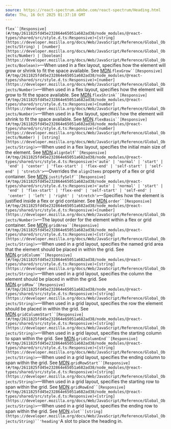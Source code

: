 ```yaml
---
source: https://react-spectrum.adobe.com/react-spectrum/Heading.html
date: Thu, 16 Oct 2025 01:37:18 GMT
---
```


`flex``[Responsive](#/tmp/2611825fd45e232864e65051a682ad38/node_modules/@react-types/shared/src/style.d.ts:Responsive)<[string](https://developer.mozilla.org/docs/Web/JavaScript/Reference/Global_Objects/String) | [number](https://developer.mozilla.org/docs/Web/JavaScript/Reference/Global_Objects/Number) | [boolean](https://developer.mozilla.org/docs/Web/JavaScript/Reference/Global_Objects/Boolean)>`—When used in a flex layout, specifies how the element will grow or shrink to fit the space available. See [MDN](https://developer.mozilla.org/en-US/docs/Web/CSS/flex).`flexGrow``[Responsive](#/tmp/2611825fd45e232864e65051a682ad38/node_modules/@react-types/shared/src/style.d.ts:Responsive)<[number](https://developer.mozilla.org/docs/Web/JavaScript/Reference/Global_Objects/Number)>`—When used in a flex layout, specifies how the element will grow to fit the space available. See [MDN](https://developer.mozilla.org/en-US/docs/Web/CSS/flex-grow).`flexShrink``[Responsive](#/tmp/2611825fd45e232864e65051a682ad38/node_modules/@react-types/shared/src/style.d.ts:Responsive)<[number](https://developer.mozilla.org/docs/Web/JavaScript/Reference/Global_Objects/Number)>`—When used in a flex layout, specifies how the element will shrink to fit the space available. See [MDN](https://developer.mozilla.org/en-US/docs/Web/CSS/flex-shrink).`flexBasis``[Responsive](#/tmp/2611825fd45e232864e65051a682ad38/node_modules/@react-types/shared/src/style.d.ts:Responsive)<[number](https://developer.mozilla.org/docs/Web/JavaScript/Reference/Global_Objects/Number) | [string](https://developer.mozilla.org/docs/Web/JavaScript/Reference/Global_Objects/String)>`—When used in a flex layout, specifies the initial main size of the element. See [MDN](https://developer.mozilla.org/en-US/docs/Web/CSS/flex-basis).`alignSelf``[Responsive](#/tmp/2611825fd45e232864e65051a682ad38/node_modules/@react-types/shared/src/style.d.ts:Responsive)<'auto' | 'normal' | 'start' | 'end' | 'center' | 'flex-start' | 'flex-end' | 'self-start' | 'self-end' | 'stretch'>`—Overrides the `alignItems` property of a flex or grid container. See [MDN](https://developer.mozilla.org/en-US/docs/Web/CSS/align-self).`justifySelf``[Responsive](#/tmp/2611825fd45e232864e65051a682ad38/node_modules/@react-types/shared/src/style.d.ts:Responsive)<'auto' | 'normal' | 'start' | 'end' | 'flex-start' | 'flex-end' | 'self-start' | 'self-end' | 'center' | 'left' | 'right' | 'stretch'>`—Specifies how the element is justified inside a flex or grid container. See [MDN](https://developer.mozilla.org/en-US/docs/Web/CSS/justify-self).`order``[Responsive](#/tmp/2611825fd45e232864e65051a682ad38/node_modules/@react-types/shared/src/style.d.ts:Responsive)<[number](https://developer.mozilla.org/docs/Web/JavaScript/Reference/Global_Objects/Number)>`—The layout order for the element within a flex or grid container. See [MDN](https://developer.mozilla.org/en-US/docs/Web/CSS/order).`gridArea``[Responsive](#/tmp/2611825fd45e232864e65051a682ad38/node_modules/@react-types/shared/src/style.d.ts:Responsive)<[string](https://developer.mozilla.org/docs/Web/JavaScript/Reference/Global_Objects/String)>`—When used in a grid layout, specifies the named grid area that the element should be placed in within the grid. See [MDN](https://developer.mozilla.org/en-US/docs/Web/CSS/grid-area).`gridColumn``[Responsive](#/tmp/2611825fd45e232864e65051a682ad38/node_modules/@react-types/shared/src/style.d.ts:Responsive)<[string](https://developer.mozilla.org/docs/Web/JavaScript/Reference/Global_Objects/String)>`—When used in a grid layout, specifies the column the element should be placed in within the grid. See [MDN](https://developer.mozilla.org/en-US/docs/Web/CSS/grid-column).`gridRow``[Responsive](#/tmp/2611825fd45e232864e65051a682ad38/node_modules/@react-types/shared/src/style.d.ts:Responsive)<[string](https://developer.mozilla.org/docs/Web/JavaScript/Reference/Global_Objects/String)>`—When used in a grid layout, specifies the row the element should be placed in within the grid. See [MDN](https://developer.mozilla.org/en-US/docs/Web/CSS/grid-row).`gridColumnStart``[Responsive](#/tmp/2611825fd45e232864e65051a682ad38/node_modules/@react-types/shared/src/style.d.ts:Responsive)<[string](https://developer.mozilla.org/docs/Web/JavaScript/Reference/Global_Objects/String)>`—When used in a grid layout, specifies the starting column to span within the grid. See [MDN](https://developer.mozilla.org/en-US/docs/Web/CSS/grid-column-start).`gridColumnEnd``[Responsive](#/tmp/2611825fd45e232864e65051a682ad38/node_modules/@react-types/shared/src/style.d.ts:Responsive)<[string](https://developer.mozilla.org/docs/Web/JavaScript/Reference/Global_Objects/String)>`—When used in a grid layout, specifies the ending column to span within the grid. See [MDN](https://developer.mozilla.org/en-US/docs/Web/CSS/grid-column-end).`gridRowStart``[Responsive](#/tmp/2611825fd45e232864e65051a682ad38/node_modules/@react-types/shared/src/style.d.ts:Responsive)<[string](https://developer.mozilla.org/docs/Web/JavaScript/Reference/Global_Objects/String)>`—When used in a grid layout, specifies the starting row to span within the grid. See [MDN](https://developer.mozilla.org/en-US/docs/Web/CSS/grid-row-start).`gridRowEnd``[Responsive](#/tmp/2611825fd45e232864e65051a682ad38/node_modules/@react-types/shared/src/style.d.ts:Responsive)<[string](https://developer.mozilla.org/docs/Web/JavaScript/Reference/Global_Objects/String)>`—When used in a grid layout, specifies the ending row to span within the grid. See [MDN](https://developer.mozilla.org/en-US/docs/Web/CSS/grid-row-end).`slot``[string](https://developer.mozilla.org/docs/Web/JavaScript/Reference/Global_Objects/String)``'heading'`A slot to place the heading in.

